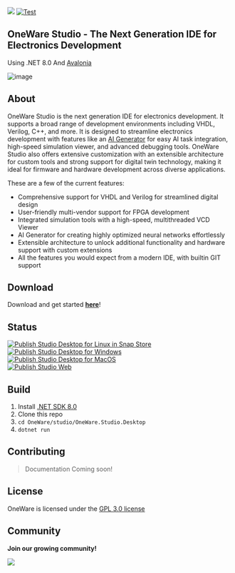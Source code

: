 [![](https://dcbadge.limes.pink/api/server/NCN9VAh?style=flat)](https://discord.gg/NCN9VAh)
[![Test](https://github.com/ProtopSolutions/OneWare/actions/workflows/test.yml/badge.svg)](https://github.com/ProtopSolutions/OneWare/actions/workflows/test.yml)

## OneWare Studio - The Next Generation IDE for Electronics Development

Using .NET 8.0 And [Avalonia](https://github.com/AvaloniaUI/Avalonia)

![image](https://github.com/one-ware/OneWare/assets/25281882/584f637e-66b8-41a4-ae9d-7d5d31a281ff)

## About

OneWare Studio is the next generation IDE for electronics development. It supports a broad
range of development environments including VHDL, Verilog, C++, and more. It is designed to
streamline electronics development with features like an [AI Generator](https://one-ware.com/one-ai) for easy AI task
integration, high-speed simulation viewer, and advanced debugging tools. OneWare Studio also
offers extensive customization with an extensible architecture for custom tools and strong
support for digital twin technology, making it ideal for firmware and hardware development
across diverse applications.

These are a few of the current features:
- Comprehensive support for VHDL and Verilog for streamlined digital design
- User-friendly multi-vendor support for FPGA development
- Integrated simulation tools with a high-speed, multithreaded VCD Viewer
- AI Generator for creating highly optimized neural networks effortlessly
- Extensible architecture to unlock additional functionality and hardware support with custom extensions
- All the features you would expect from a modern IDE, with builtin GIT support

## Download

Download and get started **[here](https://one-ware.com/docs/studio/setup)**!

## Status

[![Publish Studio Desktop for Linux in Snap Store](https://github.com/one-ware/OneWare/actions/workflows/publish-studio-linux-snap.yml/badge.svg)](https://github.com/one-ware/OneWare/actions/workflows/publish-studio-linux-snap.yml)<br/>
[![Publish Studio Desktop for Windows](https://github.com/one-ware/OneWare/actions/workflows/publish-studio-windows.yml/badge.svg)](https://github.com/one-ware/OneWare/actions/workflows/publish-studio-windows.yml)<br/>
[![Publish Studio Desktop for MacOS](https://github.com/one-ware/OneWare/actions/workflows/publish-studio-macos.yml/badge.svg)](https://github.com/one-ware/OneWare/actions/workflows/publish-studio-macos.yml)<br/>
[![Publish Studio Web](https://github.com/one-ware/OneWare/actions/workflows/publish-studio-web.yml/badge.svg)](https://github.com/one-ware/OneWare/actions/workflows/publish-studio-web.yml)

## Build

1. Install [.NET SDK 8.0](https://dotnet.microsoft.com/en-us/download)
2. Clone this repo
3. `cd OneWare/studio/OneWare.Studio.Desktop`
4. `dotnet run`
   
## Contributing

> Documentation Coming soon!

## License

OneWare is licensed under the [GPL 3.0 license](https://github.com/one-ware/OneWare?tab=GPL-3.0-1-ov-file#)

## Community

**Join our growing community!**

[![](https://dcbadge.limes.pink/api/server/NCN9VAh?style=flat)](https://discord.gg/NCN9VAh)

